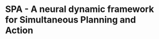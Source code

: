 
SPA - A neural dynamic framework for Simultaneous Planning and Action
=====================================================================
